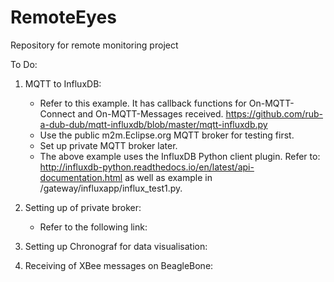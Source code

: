 # RemoteEyes
Repository for remote monitoring project

To Do:

1. MQTT to InfluxDB:
   - Refer to this example. It has callback functions for On-MQTT-Connect and On-MQTT-Messages received.
     https://github.com/rub-a-dub-dub/mqtt-influxdb/blob/master/mqtt-influxdb.py
   - Use the public m2m.Eclipse.org MQTT broker for testing first.
   - Set up private MQTT broker later.     
   - The above example uses the InfluxDB Python client plugin. Refer to:
     http://influxdb-python.readthedocs.io/en/latest/api-documentation.html as well as
     example in /gateway/influxapp/influx_test1.py.

2. Setting up of private broker:
   - Refer to the following link:
   
3. Setting up Chronograf for data visualisation:

4. Receiving of XBee messages on BeagleBone:
